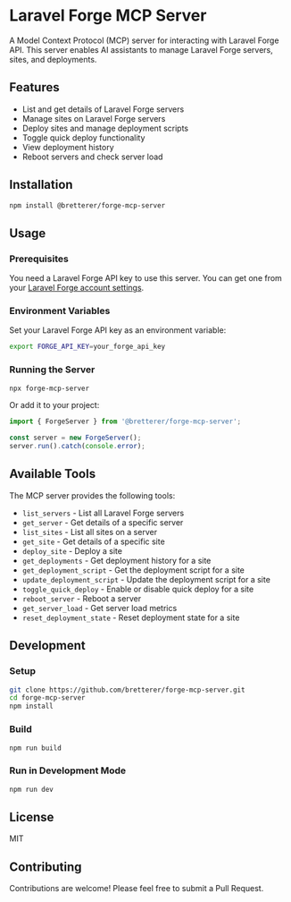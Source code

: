 # Laravel Forge MCP Server

A Model Context Protocol (MCP) server for interacting with Laravel Forge API. This server enables AI assistants to manage Laravel Forge servers, sites, and deployments.

## Features

- List and get details of Laravel Forge servers
- Manage sites on Laravel Forge servers
- Deploy sites and manage deployment scripts
- Toggle quick deploy functionality
- View deployment history
- Reboot servers and check server load

## Installation

```bash
npm install @bretterer/forge-mcp-server
```

## Usage

### Prerequisites

You need a Laravel Forge API key to use this server. You can get one from your [Laravel Forge account settings](https://forge.laravel.com/user/profile#/api).

### Environment Variables

Set your Laravel Forge API key as an environment variable:

```bash
export FORGE_API_KEY=your_forge_api_key
```

### Running the Server

```bash
npx forge-mcp-server
```

Or add it to your project:

```javascript
import { ForgeServer } from '@bretterer/forge-mcp-server';

const server = new ForgeServer();
server.run().catch(console.error);
```

## Available Tools

The MCP server provides the following tools:

- `list_servers` - List all Laravel Forge servers
- `get_server` - Get details of a specific server
- `list_sites` - List all sites on a server
- `get_site` - Get details of a specific site
- `deploy_site` - Deploy a site
- `get_deployments` - Get deployment history for a site
- `get_deployment_script` - Get the deployment script for a site
- `update_deployment_script` - Update the deployment script for a site
- `toggle_quick_deploy` - Enable or disable quick deploy for a site
- `reboot_server` - Reboot a server
- `get_server_load` - Get server load metrics
- `reset_deployment_state` - Reset deployment state for a site

## Development

### Setup

```bash
git clone https://github.com/bretterer/forge-mcp-server.git
cd forge-mcp-server
npm install
```

### Build

```bash
npm run build
```

### Run in Development Mode

```bash
npm run dev
```

## License

MIT

## Contributing

Contributions are welcome! Please feel free to submit a Pull Request.
